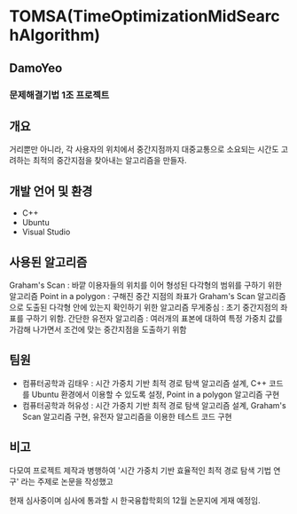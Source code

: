 # TOMSA(TimeOptimizationMidSearchAlgorithm)

## DamoYeo

### 문제해결기법 1조 프로젝트

## 개요
거리뿐만 아니라, 각 사용자의 위치에서 중간지점까지 대중교통으로 소요되는 시간도 고려하는 최적의 중간지점을 찾아내는 알고리즘을 만들자.

## 개발 언어 및 환경
* C++
* Ubuntu
* Visual Studio

## 사용된 알고리즘
Graham's Scan : 바깥 이용자들의 위치를 이어 형성된 다각형의 범위를 구하기 위한 알고리즘
Point in a polygon : 구해진 중간 지점의 좌표가 Graham's Scan 알고리즘으로 도출된 다각형 안에 있는지 확인하기 위한 알고리즘
무게중심 : 초기 중간지점의 좌표를 구하기 위함.
간단한 유전자 알고리즘 : 여러개의 표본에 대하여 특정 가중치 값를 가감해 나가면서 조건에 맞는 중간지점을 도출하기 위함

## 팀원
* 컴퓨터공학과 김태우 : 시간 가중치 기반 최적 경로 탐색 알고리즘 설계, C++ 코드를 Ubuntu 환경에서 이용할 수 있도록 설정, Point in a polygon 알고리즘 구현
* 컴퓨터공학과 허유성 : 시간 가중치 기반 최적 경로 탐색 알고리즘 설계, Graham's Scan 알고리즘 구현, 유전자 알고리즘을 이용한 테스트 코드 구현

## 비고
다모여 프로젝트 제작과 병행하여 '시간 가중치 기반 효율적인 최적 경로 탐색 기법 연구' 라는 주제로 논문을 작성했고

현재 심사중이며 심사에 통과할 시 한국융합학회의 12월 논문지에 게재 예정임.
